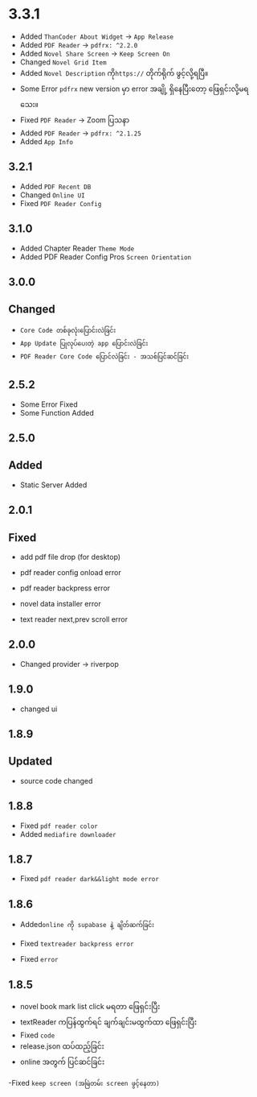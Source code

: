 # 3.3.1

- Added `ThanCoder About Widget` -> `App Release`
- Added `PDF Reader` -> `pdfrx: ^2.2.0`
- Added `Novel Share Screen` -> `Keep Screen On`
- Changed `Novel Grid Item`
- Added `Novel Description` ကို`https://` တိုက်ရိုက် ဖွင့်လို့ရပြီ။
- Some Error `pdfrx` new version မှာ error အချို့ ရှိနေပြီးတော့ ဖြေရှင်းလို့မရသေး။
- Fixed `PDF Reader` -> Zoom ပြသနာ
- Added `PDF Reader` -> `pdfrx: ^2.1.25`
- Added `App Info`

## 3.2.1

- Added `PDF Recent DB`
- Changed `Online UI`
- Fixed `PDF Reader Config`

## 3.1.0

- Added Chapter Reader `Theme Mode`
- Added PDF Reader Config Pros `Screen Orientation`

## 3.0.0

## Changed

- `Core Code တစ်ခုလုံးပြောင်းလဲခြင်း`
- `App Update ပြုလုပ်ပေးတဲ့ app ပြောင်းလဲခြင်း`
- `PDF Reader Core Code ပြောင်လဲခြင်း - အသစ်ပြင်ဆင်ခြင်း`

## 2.5.2

- Some Error Fixed
- Some Function Added

## 2.5.0

## Added

- Static Server Added

## 2.0.1

## Fixed

- add pdf file drop (for desktop)

- pdf reader config onload error
- pdf reader backpress error
- novel data installer error
- text reader next,prev scroll error

## 2.0.0

- Changed provider -> riverpop

## 1.9.0

- changed ui

## 1.8.9

## Updated

- source code changed

## 1.8.8

- Fixed `pdf reader color`
- Added `mediafire downloader`

## 1.8.7

- Fixed `pdf reader dark&&light mode error`

## 1.8.6

- Added`online ကို supabase နဲ့ ချိတ်ဆက်ခြင်း`

- Fixed `textreader backpress error`
- Fixed `error`

## 1.8.5

- novel book mark list click မရတာ ဖြေရှင်းပြီး
- textReader ကပြန်ထွက်ရင် ချက်ချင်းမထွက်ထာ ဖြေရှင်းပြီး
- Fixed `code`
- release.json ထပ်ထည့်ခြင်း
- online အတွက် ပြင်ဆင်ခြင်း

-Fixed `keep screen (အမြဲတမ်း screen ဖွင့်နေတာ)`
